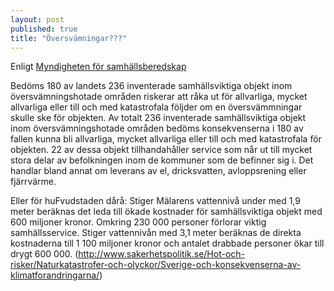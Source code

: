 ```yaml
---
layout: post
published: true
title: "Översvämningar???"
---
```



Enligt [Myndigheten för samhällsberedskap](http://www.sakerhetspolitik.se/Hot-och-risker/Naturkatastrofer-och-olyckor/Sverige-och-konsekvenserna-av-klimatforandringarna/ "översvämningar klimat") 


Bedöms 180 av landets 236 inventerade samhällsviktiga objekt inom översvämningshotade områden riskerar att råka ut för allvarliga, mycket allvarliga eller till och med katastrofala följder om en översvämmningar skulle ske
för objekten.
Av totalt 236 inventerade samhällsviktiga objekt inom översvämningshotade områden bedöms konsekvenserna i 180 av fallen kunna bli allvarliga, mycket allvarliga eller till och med katastrofala för objekten. 22 av dessa objekt tillhandahåller service som når ut till mycket stora delar av befolkningen inom de kommuner som de befinner sig i. Det handlar bland annat om leverans av el, dricksvatten, avloppsrening eller fjärrvärme.

Eller för huFvudstaden dårå:
Stiger Mälarens vattennivå under med 1,9 meter beräknas det leda till ökade kostnader för samhällsviktiga objekt med 600 miljoner kronor. Omkring 230 000 personer förlorar viktig samhällsservice. Stiger vattennivån med 3,1 meter beräknas de direkta kostnaderna till 1 100 miljoner kronor och antalet drabbade personer ökar till drygt 600 000. (http://www.sakerhetspolitik.se/Hot-och-risker/Naturkatastrofer-och-olyckor/Sverige-och-konsekvenserna-av-klimatforandringarna/)
